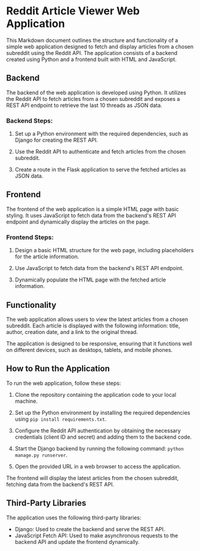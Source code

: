 # Reddit Article Viewer Web Application

This Markdown document outlines the structure and functionality of a simple web application designed to fetch and display articles from a chosen subreddit using the Reddit API. The application consists of a backend created using Python and a frontend built with HTML and JavaScript.

## Backend

The backend of the web application is developed using Python. It utilizes the Reddit API to fetch articles from a chosen subreddit and exposes a REST API endpoint to retrieve the last 10 threads as JSON data.

### Backend Steps:

1. Set up a Python environment with the required dependencies, such as Django for creating the REST API.

2. Use the Reddit API to authenticate and fetch articles from the chosen subreddit.

3. Create a route in the Flask application to serve the fetched articles as JSON data.

## Frontend

The frontend of the web application is a simple HTML page with basic styling. It uses JavaScript to fetch data from the backend's REST API endpoint and dynamically display the articles on the page.

### Frontend Steps:

1. Design a basic HTML structure for the web page, including placeholders for the article information.

2. Use JavaScript to fetch data from the backend's REST API endpoint.

3. Dynamically populate the HTML page with the fetched article information.

## Functionality

The web application allows users to view the latest articles from a chosen subreddit. Each article is displayed with the following information: title, author, creation date, and a link to the original thread.

The application is designed to be responsive, ensuring that it functions well on different devices, such as desktops, tablets, and mobile phones.

## How to Run the Application

To run the web application, follow these steps:

1. Clone the repository containing the application code to your local machine.

2. Set up the Python environment by installing the required dependencies using `pip install requirements.txt`.

3. Configure the Reddit API authentication by obtaining the necessary credentials (client ID and secret) and adding them to the backend code.

4. Start the Django backend by running the following command: `python manage.py runserver`.

5. Open the provided URL in a web browser to access the application.

The frontend will display the latest articles from the chosen subreddit, fetching data from the backend's REST API.

## Third-Party Libraries

The application uses the following third-party libraries:

- Django: Used to create the backend and serve the REST API.
- JavaScript Fetch API: Used to make asynchronous requests to the backend API and update the frontend dynamically.
